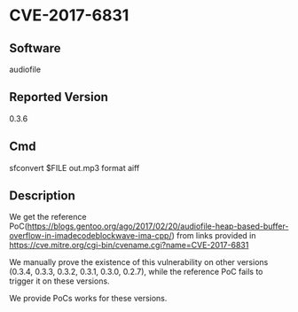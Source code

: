# CVE-2017-6831

## Software
audiofile

## Reported Version
0.3.6

## Cmd
sfconvert $FILE out.mp3 format aiff

## Description
We get the reference PoC(https://blogs.gentoo.org/ago/2017/02/20/audiofile-heap-based-buffer-overflow-in-imadecodeblockwave-ima-cpp/) from links provided in https://cve.mitre.org/cgi-bin/cvename.cgi?name=CVE-2017-6831

We manually prove the existence of this vulnerability on other versions (0.3.4, 0.3.3, 0.3.2, 0.3.1, 0.3.0, 0.2.7), while the reference PoC fails to trigger it on these versions.

We provide PoCs works for these versions.
